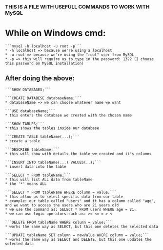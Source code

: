 ### THIS IS A FILE WITH USEFULL COMMANDS TO WORK WITH MySQL ###

# While on Windows cmd:
	```mysql -h localhost -u root -p```
    * -h localhost => because we're using a localhost
    * -u root => because we're using the "root" user from MySQL
    * -p => this will require us to type in the password: 1322 (I choose this password on MySQL installation)

## After doing the above:

	```SHOW DATABASES;```
	
	```CREATE DATABESE databaseName;```
    * databaseName => we can choose whatever name we want

	```USE databaseName;```
    * this enters the database we created with the chosen name

	```SHOW TABLES;```
    * this shows the tables inside our database

	```CREATE TABLE tableName(...);```
    * create a table

	```DESCRIBE tableName;```
    * this will show with details the table we created and it's columns

	```INSERT INTO tableName(...) VALUES(..);```
    * insert data into the table

	```SELECT * FROM tableName;```
    * this will list ALL data from tableName
    * the '*' means ALL

	```SELECT * FROM tableName WHERE column = value;```
    * this allow us to select specific data from our table
    * example: our table called "users" and it has a column called "age", and we want to access the users who are 21 years old
    * we use the command as: SELECT * FROM users WHERE age = 21;
    * we can use logic operators such as: >= <= = > <

	```DELETE FROM tableName WHERE column = value;```
    * works the same way as SELECT, but this one deletes the selected data

	```UPDATE tableName SET column = newValue WHERE column = value;```
    * works the same way as SELECT and DELETE, but this one updates the selected data